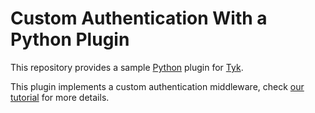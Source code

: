 # Custom Authentication With a Python Plugin

This repository provides a sample [Python](https://www.python.org/) plugin for [Tyk](https://tyk.io).

This plugin implements a custom authentication middleware, check [our tutorial](https://tyk.io/docs/customise-tyk/plugins/rich-plugins/python/custom-auth-python-tutorial/) for more details.